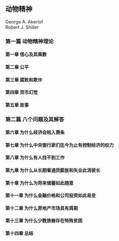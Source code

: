 ## 动物精神

George A. Akerlof  
Robert J. Shiller

### 第一篇 动物精神理论

#### 第一章 信心及其乘数

#### 第二章 公平

#### 第三章 腐败和欺诈

#### 第四章 货币幻觉

#### 第五章 故事

### 第二篇 八个问题及其解答

#### 第六章 为什么经济会陷入萧条

#### 第七章 为什么中央银行家们迄今为止有控制经济的权力

#### 第八章 为什么有人找不到工作

#### 第九章 为什么从长期看通货膨胀和失业此消彼长

#### 第十章 为什么为将来储蓄如此随意

#### 第十一章 为什么金融价格和公司投资如此易变

#### 第十二章 为什么房地产市场具有周期

#### 第十三章 为什么少数族裔存在特殊贫困

#### 第十四章 总结

